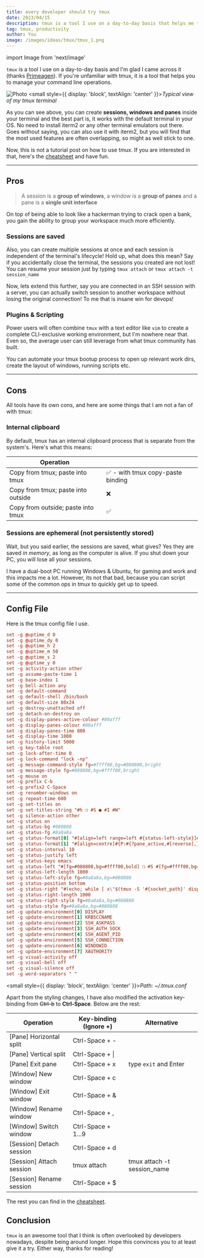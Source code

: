 ```yaml
---
title: every developer should try tmux
date: 2023/04/15
description: tmux is a tool I use on a day-to-day basis that helps me to manage my command line operations.
tag: tmux, productivity
author: You
image: /images/ideas/tmux/tmux_1.png
---
```


import Image from 'next/image'

`tmux` is a tool I use on a day-to-day basis and I'm glad I came across it (thanks [Primeagen](https://www.youtube.com/@ThePrimeagen)). If you're unfamiliar with tmux, it is a tool that helps you to manage your command line operations.

<Image
  src="/images/ideas/tmux/tmux_1.png"
  alt="Photo"
  width={660}
  height={400}
  priority
  className="next-image"
/>
<small style={{ display: 'block', textAlign: 'center' }}>_Typical view of my tmux terminal_</small>

As you can see above, you can create **sessions, windows and panes** inside your terminal and the best part is, it works with the default terminal in your OS. No need to install iterm2 or any other terminal emulators out there. Goes without saying, you can also use it with iterm2, but you will find that the most used features are often overlapping, so might as well stick to one.

Now, this is not a tutorial post on how to use tmux. If you are interested in that, here's the [cheatsheet](https://tmuxcheatsheet.com/) and have fun.

---

## Pros

> A session is a **group of windows**, a window is a **group of panes** and a pane is a **single unit interface**

On top of being able to look like a hackerman trying to crack open a bank, you gain the ability to group your workspace much more efficiently.

### Sessions are saved

Also, you can create multiple sessions at once and each session is independent of the terminal's lifecycle! Hold up, what does this mean? Say if you accidentally close the terminal, the sessions you created are not lost! You can resume your session just by typing `tmux attach` or `tmux attach -t session_name`

Now, lets extend this further, say you are connected in an SSH session with a server, you can actually switch session to another workspace without losing the original connection! To me that is insane win for devops!

### Plugins & Scripting

Power users will often combine `tmux` with a text editor like `vim` to create a complete CLI-exclusive working environment, but I'm nowhere near that. Even so, the average user can still leverage from what tmux community has built.

You can automate your tmux bootup process to open up relevant work dirs, create the layout of windows, running scripts etc.

---

## Cons

All tools have its own cons, and here are some things that I am not a fan of with tmux:

### Internal clipboard

By default, tmux has an internal clipboard process that is separate from the system's. Here's what this means:

| **Operation**                      |                                   |
| ---------------------------------- | --------------------------------- |
| Copy from tmux; paste into tmux    | ✅ - with tmux copy-paste binding |
| Copy from tmux; paste into outside | ❌                                |
| Copy from outside; paste into tmux | ✅                                |

### Sessions are ephemeral (not persistently stored)

Wait, but you said earlier, the sessions are saved, what gives? Yes they are saved _in memory_, as long as the computer is alive. If you shut down your PC, you will lose all your sessions.

I have a dual-boot PC running Windows & Ubuntu, for gaming and work and this impacts me a lot. However, its not that bad, because you can script some of the common ops in tmux to quickly get up to speed.

---

## Config File

Here is the tmux config file I use.

```conf
set -g @uptime_d 0
set -g @uptime_dy 0
set -g @uptime_h 2
set -g @uptime_m 50
set -g @uptime_s 2
set -g @uptime_y 0
set -g activity-action other
set -g assume-paste-time 1
set -g base-index 1
set -g bell-action any
set -g default-command
set -g default-shell /bin/bash
set -g default-size 80x24
set -g destroy-unattached off
set -g detach-on-destroy on
set -g display-panes-active-colour #00afff
set -g display-panes-colour #00afff
set -g display-panes-time 800
set -g display-time 1000
set -g history-limit 5000
set -g key-table root
set -g lock-after-time 0
set -g lock-command "lock -np"
set -g message-command-style fg=#ffff00,bg=#080808,bright
set -g message-style fg=#080808,bg=#ffff00,bright
set -g mouse on
set -g prefix C-b
set -g prefix2 C-Space
set -g renumber-windows on
set -g repeat-time 600
set -g set-titles on
set -g set-titles-string "#h ❐ #S ● #I #W"
set -g silence-action other
set -g status on
set -g status-bg #080808
set -g status-fg #8a8a8a
set -g status-format[0] "#[align=left range=left #{status-left-style}]#{T;=/#{status-left-length}:status-left}#[norange default]#[list=on align=#{status-justify}]#[list=left-marker]<#[list=right-marker]>#[list=on]#{W:#[range=window|#{window_index} #{window-status-style}#{?#{&&:#{window_last_flag},#{!=:#{window-status-last-style},default}}, #{window-status-last-style},}#{?#{&&:#{window_bell_flag},#{!=:#{window-status-bell-style},default}}, #{window-status-bell-style},#{?#{&&:#{||:#{window_activity_flag},#{window_silence_flag}},#{!=:#{window-status-activity-style},default}}, #{window-status-activity-style},}}]#{T:window-status-format}#[norange default]#{?window_end_flag,,#{window-status-separator}},#[range=window|#{window_index} list=focus #{?#{!=:#{window-status-current-style},default},#{window-status-current-style},#{window-status-style}}#{?#{&&:#{window_last_flag},#{!=:#{window-status-last-style},default}}, #{window-status-last-style},}#{?#{&&:#{window_bell_flag},#{!=:#{window-status-bell-style},default}}, #{window-status-bell-style},#{?#{&&:#{||:#{window_activity_flag},#{window_silence_flag}},#{!=:#{window-status-activity-style},default}}, #{window-status-activity-style},}}]#{T:window-status-current-format}#[norange list=on default]#{?window_end_flag,,#{window-status-separator}}}#[nolist align=right range=right #{status-right-style}]#{T;=/#{status-right-length}:status-right}#[norange default]"
set -g status-format[1] "#[align=centre]#{P:#{?pane_active,#[reverse],}#{pane_index}[#{pane_width}x#{pane_height}]#[default] }"
set -g status-interval 10
set -g status-justify left
set -g status-keys emacs
set -g status-left "#[fg=#080808,bg=#ffff00,bold] ❐ #S #[fg=#ffff00,bg=#ff00af,none]#[fg=#e4e4e4,bg=#ff00af,none] ↑#{?@uptime_y, #{@uptime_y}y,}#{?@uptime_dy, #{@uptime_dy}d,}#{?@uptime_h, #{@uptime_h}h,}#{?@uptime_m, #{@uptime_m}m,} #[fg=#ff00af,bg=#080808,none] "
set -g status-left-length 1000
set -g status-left-style fg=#8a8a8a,bg=#080808
set -g status-position bottom
set -g status-right "#(echo; while [ x\"$(tmux -S '#{socket_path}' display -p '#{l:#{pid}}')\" = x\"#{pid}\" ]; do nice cut -c3- ~/.tmux.conf | sh -s _uptime; sleep 60; done)#[fg=#080808,bg=#080808,none]#[fg=#8a8a8a,bg=#080808,none] #[fg=none]#[bg=none]#[none]#{?client_prefix,⌨ ,  }#[fg=none]#[bg=none]#[none]#{?mouse,↗ ,  }#[fg=none]#[bg=none]#[none]#{?session_many_attached,⚇ ,}#[fg=none]#[bg=none]#[none]#{?pane_synchronized,⚏ ,}#{?battery_status, #{battery_status},}#{?battery_bar, #{battery_bar},}#{?battery_percentage, #{battery_percentage},} #[fg=#8a8a8a,bg=#080808,none]| %R #[fg=#8a8a8a,bg=#080808,none]| %d %b #[fg=#d70000,bg=#080808,none]#[fg=#e4e4e4,bg=#d70000,none] #(cut -c3- ~/.tmux.conf | sh -s _username #{pane_pid} #{b:pane_tty} false #D)#[fg=none]#[bg=none]#[bold,blink]#{?#{==:#(cut -c3- ~/.tmux.conf | sh -s _username #{pane_pid} #{b:pane_tty} #D),root},!,}#[default]#[fg=#e4e4e4,bg=#d70000,none] #[fg=#e4e4e4,bg=#d70000,none]#[fg=#080808,bg=#e4e4e4,bold] #(cut -c3- ~/.tmux.conf | sh -s _hostname #{pane_pid} #{b:pane_tty} false false #h #D) "
set -g status-right-length 1000
set -g status-right-style fg=#8a8a8a,bg=#080808
set -g status-style fg=#8a8a8a,bg=#080808
set -g update-environment[0] DISPLAY
set -g update-environment[1] KRB5CCNAME
set -g update-environment[2] SSH_ASKPASS
set -g update-environment[3] SSH_AUTH_SOCK
set -g update-environment[4] SSH_AGENT_PID
set -g update-environment[5] SSH_CONNECTION
set -g update-environment[6] WINDOWID
set -g update-environment[7] XAUTHORITY
set -g visual-activity off
set -g visual-bell off
set -g visual-silence off
set -g word-separators " "
```

<small style={{ display: 'block', textAlign: 'center' }}>_Path: ~/.tmux.conf_</small>

Apart from the styling changes, I have also modified the activation key-binding from ~~Ctrl-b~~ to **Ctrl-Space**. Below are the rest:

| **Operation**            | **Key-binding** (Ignore +) | **Alternative**             |
| ------------------------ | -------------------------- | --------------------------- |
| [Pane] Horizontal split  | Ctrl-Space + -             |
| [Pane] Vertical split    | Ctrl-Space + \|            |
| [Pane] Exit pane         | Ctrl-Space + x             | type `exit` and Enter       |
| [Window] New window      | Ctrl-Space + c             |
| [Window] Exit window     | Ctrl-Space + &             |
| [Window] Rename window   | Ctrl-Space + ,             |
| [Window] Switch window   | Ctrl-Space + 1...9         |
| [Session] Detach session | Ctrl-Space + d             |
| [Session] Attach session | tmux attach                | tmux attach -t session_name |
| [Session] Rename session | Ctrl-Space + $             |

The rest you can find in the [cheatsheet](https://tmuxcheatsheet.com/).

## Conclusion

`tmux` is an awesome tool that I think is often overlooked by developers nowadays, despite being around longer. Hope this convinces you to at least give it a try. Either way, thanks for reading!
